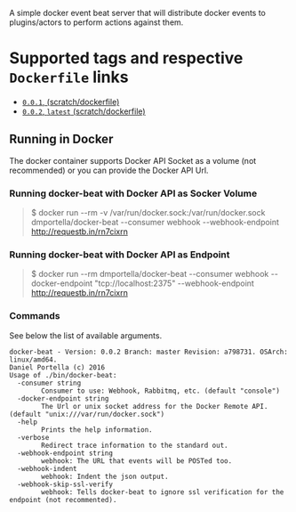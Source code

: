 A simple docker event beat server that will distribute docker events to plugins/actors to perform actions against them.

# Supported tags and respective `Dockerfile` links

* [`0.0.1`, (scratch/dockerfile)](https://github.com/dmportella/docker-beat/blob/0.0.1/dockerfile)
* [`0.0.2`, `latest` (scratch/dockerfile)](https://github.com/dmportella/docker-beat/blob/0.0.2/dockerfile)

## Running in Docker

The docker container supports Docker API Socket as a volume (not recommended) or you can provide the Docker API Url.

### Running docker-beat with Docker API as Socker Volume

> $ docker run --rm -v /var/run/docker.sock:/var/run/docker.sock dmportella/docker-beat --consumer webhook --webhook-endpoint http://requestb.in/rn7cixrn

### Running docker-beat with Docker API as Endpoint

> $ docker run --rm dmportella/docker-beat --consumer webhook --docker-endpoint "tcp://localhost:2375" --webhook-endpoint http://requestb.in/rn7cixrn

### Commands

See below the list of available arguments.

```
docker-beat - Version: 0.0.2 Branch: master Revision: a798731. OSArch: linux/amd64.
Daniel Portella (c) 2016
Usage of ./bin/docker-beat:
  -consumer string
    	Consumer to use: Webhook, Rabbitmq, etc. (default "console")
  -docker-endpoint string
    	The Url or unix socket address for the Docker Remote API. (default "unix:///var/run/docker.sock")
  -help
    	Prints the help information.
  -verbose
    	Redirect trace information to the standard out.
  -webhook-endpoint string
    	webhook: The URL that events will be POSTed too.
  -webhook-indent
    	webhook: Indent the json output.
  -webhook-skip-ssl-verify
    	webhook: Tells docker-beat to ignore ssl verification for the endpoint (not recommented).
```
